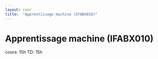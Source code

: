 ```yaml
---
layout: cour
title:  "Apprentissage machine (IFABX010)"
---
```


# Apprentissage machine (IFABX010)
cours: 15h TD: 15h